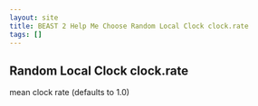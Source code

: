 ```yaml
---
layout: site
title: BEAST 2 Help Me Choose Random Local Clock clock.rate
tags: []
---
```


## Random Local Clock clock.rate

mean clock rate (defaults to 1.0)
